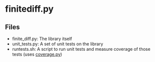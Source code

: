 # finitediff.py

## Files

* finite_diff.py: The library itself
* unit_tests.py: A set of unit tests on the library
* runtests.sh: A script to run unit tests and measure coverage of those tests (uses [coverage.py](https://coverage.readthedocs.io/))
